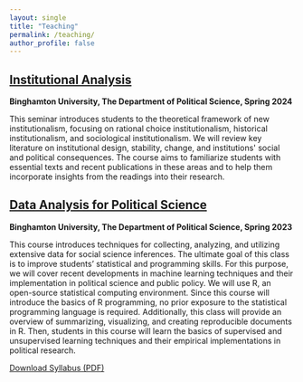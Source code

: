 ```yaml
---
layout: single
title: "Teaching"
permalink: /teaching/
author_profile: false
---
```


## <a href="https://github.com/username/repository/raw/main/pages/institutional_analysis_syllabus.pdf" target="_blank">Institutional Analysis</a>
**Binghamton University, The Department of Political Science, Spring 2024**

This seminar introduces students to the theoretical framework of new institutionalism, focusing on rational choice institutionalism, historical institutionalism, and sociological institutionalism. We will review key literature on institutional design, stability, change, and institutions' social and political consequences. The course aims to familiarize students with essential texts and recent publications in these areas and to help them incorporate insights from the readings into their research.  

## <a href="https://github.com/username/repository/raw/main/pages/data_analysis_syllabus.pdf" target="_blank">Data Analysis for Political Science</a>
**Binghamton University, The Department of Political Science, Spring 2023**

This course introduces techniques for collecting, analyzing, and utilizing extensive data for social science inferences. The ultimate goal of this class is to improve students’ statistical and programming skills. For this purpose, we will cover recent developments in machine learning techniques and their implementation in political science and public policy. 
We will use R, an open-source statistical computing environment. Since this course will introduce the basics of R programming, no prior exposure to the statistical programming language is required. Additionally, this class will provide an overview of summarizing, visualizing, and creating reproducible documents in R. Then, students in this course will learn the basics of supervised and unsupervised learning techniques and their empirical implementations in political research.

[Download Syllabus (PDF)](https://github.com/username/repository/raw/main/pages/data_analysis_syllabus.pdf)



